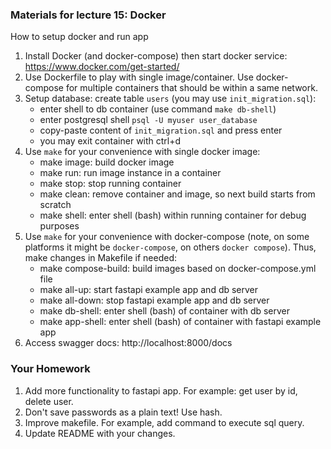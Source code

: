 ### Materials for lecture 15: Docker

How to setup docker and run app

1. Install Docker (and docker-compose) then start docker service: https://www.docker.com/get-started/
2. Use Dockerfile to play with single image/container. Use docker-compose for multiple containers that should be within a same network.
3. Setup database: create table `users` (you may use `init_migration.sql`):
   - enter shell to db container (use command `make db-shell`)
   - enter postgresql shell `psql -U myuser user_database`
   - copy-paste content of `init_migration.sql` and press enter
   - you may exit container with ctrl+d
3. Use `make` for your convenience with single docker image:
   - make image: build docker image
   - make run: run image instance in a container
   - make stop: stop running container
   - make clean: remove container and image, so next build starts from scratch
   - make shell: enter shell (bash) within running container for debug purposes
4. Use `make` for your convenience with docker-compose (note, on some platforms it might be `docker-compose`, on others `docker compose`). Thus, make changes in Makefile if needed:
   - make compose-build: build images based on docker-compose.yml file
   - make all-up: start fastapi example app and db server
   - make all-down: stop fastapi example app and db server
   - make db-shell: enter shell (bash) of container with db server
   - make app-shell: enter shell (bash) of container with fastapi example app
5. Access swagger docs: http://localhost:8000/docs

### Your Homework

1. Add more functionality to fastapi app. For example: get user by id, delete user.
2. Don't save passwords as a plain text! Use hash.
3. Improve makefile. For example, add command to execute sql query.
4. Update README with your changes.
